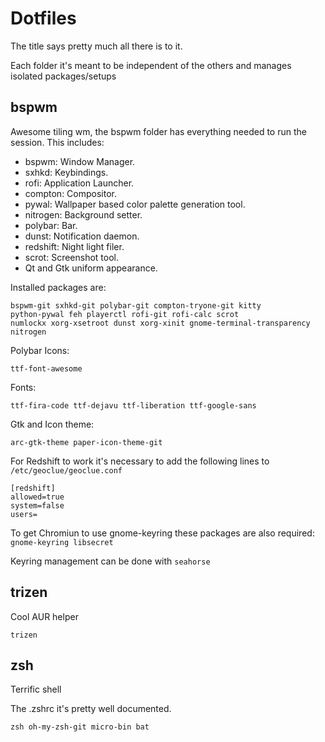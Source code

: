 # Dotfiles

The title says pretty much all there is to it.

Each folder it's meant to be independent of the others and manages isolated packages/setups


## bspwm

Awesome tiling wm, the bspwm folder has everything needed to run the session. This includes:

  - bspwm: Window Manager.
  - sxhkd: Keybindings.
  - rofi: Application Launcher.
  - compton: Compositor.
  - pywal: Wallpaper based color palette generation tool.
  - nitrogen: Background setter.
  - polybar: Bar.
  - dunst: Notification daemon.
  - redshift: Night light filer.
  - scrot: Screenshot tool.
  - Qt and Gtk uniform appearance.
  
Installed packages are: 
```
bspwm-git sxhkd-git polybar-git compton-tryone-git kitty 
python-pywal feh playerctl rofi-git rofi-calc scrot 
numlockx xorg-xsetroot dunst xorg-xinit gnome-terminal-transparency
nitrogen
``` 
Polybar Icons:
```
ttf-font-awesome 
```
Fonts:
```
ttf-fira-code ttf-dejavu ttf-liberation ttf-google-sans
```
Gtk and Icon theme:
```
arc-gtk-theme paper-icon-theme-git
```
For Redshift to work it's necessary to add the following lines to `/etc/geoclue/geoclue.conf`
```
[redshift]
allowed=true
system=false
users=
```
To get Chromiun to use gnome-keyring these packages are also required:
`gnome-keyring libsecret`

Keyring management can be done with `seahorse`

## trizen

Cool AUR helper

```
trizen
```

## zsh

Terrific shell

The .zshrc it's pretty well documented.
```
zsh oh-my-zsh-git micro-bin bat
```
